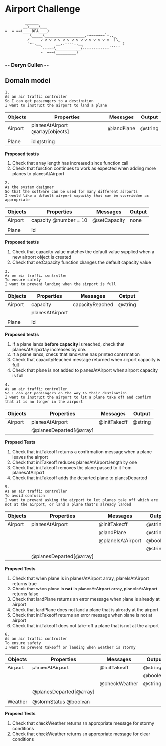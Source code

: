 # Airport Challenge

``````
         ______
        __\____\___
=  = ==(____DFA____)
           \_____\__________________,-~~~~~~~`-.._
          /     o o o o o o o o o o o o o o o o  |\_
          `~-.__       __..----..__                  )
                `---~~\___________/------------`````
                =  ===(_________)

``````

### -- Deryn Cullen --

## Domain model

```
1.
As an air traffic controller
So I can get passengers to a destination
I want to instruct the airport to land a plane
```

| **Objects** | **Properties**                  | **Messages** | **Output** |
| ----------- | ------------------------------- | ------------ | ---------- |
| Airport     | planesAtAirport @array[objects] | @landPlane   | @string    |
|             |                                 |              |            |
| Plane       | id @string                      |              |            |

**Proposed test/s**

1. Check that array length has increased since function call
2. Check that function continues to work as expected when adding more planes to planesAtAirport

```
2.
As the system designer
So that the software can be used for many different airports
I would like a default airport capacity that can be overridden as appropriate
```

| **Objects** | **Properties**        | **Messages** | **Output** |
| ----------- | --------------------- | ------------ | ---------- |
| Airport     | capacity @number = 10 | @setCapacity | none       |
|             |                       |              |            |
| Plane       | id                    |              |            |

**Proposed test/s**

1. Check that capacity value matches the default value supplied when a new airport object is created
2. Check that setCapacity function changes the default capacity value

```
3.
As an air traffic controller
To ensure safety
I want to prevent landing when the airport is full
```

| **Objects** | **Properties**  | **Messages**    | **Output** |
| ----------- | --------------- | --------------- | ---------- |
| Airport     | capacity        | capacityReached | @string    |
|             | planesAtAirport |                 |            |
|             |                 |                 |            |
| Plane       | id              |                 |            |

**Proposed test/s**

1. If a plane lands **before capacity** is reached, check that planesAtAirportay increases by one.
2. If a plane lands, check that landPlane has printed confirmation
3. Check that capacityReached message returned when airport capacity is full
4. Check that plane is not added to planesAtAirport when airport capacity is full

```
4.
As an air traffic controller
So I can get passengers on the way to their destination
I want to instruct the airport to let a plane take off and confirm that it is no longer in the airport
```

| **Objects** | **Properties**          | **Messages** | **Output** |
| ----------- | ----------------------- | ------------ | ---------- |
| Airport     | planesAtAirport         | @initTakeoff | @string    |
|             | @planesDeparted[@array] |              |            |

**Propsed Tests**

1. Check that initTakeoff returns a confirmation message when a plane leaves the airport
2. Check that initTakeoff reduces planesAtAirport.length by one
3. Check that initTakeoff removes the plane passed to it from planesAtAirport
4. Check that initTakeoff adds the departed plane to planesDeparted

```
5.
As an air traffic controller
To avoid confusion
I want to prevent asking the airport to let planes take off which are not at the airport, or land a plane that's already landed
```

| **Objects** | **Properties**          | **Messages**      | **Output** |
| ----------- | ----------------------- | ----------------- | ---------- |
| Airport     | planesAtAirport         | @initTakeoff      | @string    |
|             |                         | @landPlane        | @string    |
|             |                         | @planeIsAtAirport | @boolean   |
|             |                         |                   | @string    |
|             | @planesDeparted[@array] |                   |            |

**Propsed Tests**

1. Check that when plane is in planesAtAirport array, planeIsAtAirport returns true
2. Check that when plane is **not** in planesAtAirport array, planeIsAtAirport returns false
3. Check that landPlane returns an error message when plane is already at airport
4. Check that landPlane does not land a plane that is already at the airport
5. Check that initTakeoff returns an error message when plane is not at airport
6. Check that initTakeoff does not take-off a plane that is not at the airport

```
6.
As an air traffic controller
To ensure safety
I want to prevent takeoff or landing when weather is stormy
```

| **Objects** | **Properties**          | **Messages**  | **Output** |
| ----------- | ----------------------- | ------------- | ---------- |
| Airport     | planesAtAirport         | @initTakeoff  | @string    |
|             |                         |               | @boolean   |
|             |                         | @checkWeather | @string    |
|             | @planesDeparted[@array] |               |            |
|             |                         |               |            |
| Weather     | @stormStatus @boolean   |               |            |

**Propsed Tests**

1. Check that checkWeather returns an appropriate message for stormy conditions
2. Check that checkWeather returns an appropriate message for clear conditions
